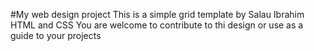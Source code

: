 #My web design project
This is a simple grid template by Salau Ibrahim
HTML and CSS
You are welcome to contribute to thi design or use as a guide to your projects